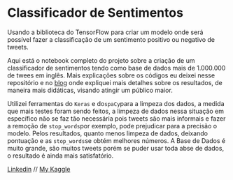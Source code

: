 # Classificador de Sentimentos
Usando a biblioteca do TensorFlow para criar um modelo onde será possível fazer a classificação de um sentimento positivo ou negativo de tweets.

Aqui está o notebook completo do projeto sobre a criação de um classificador de sentimentos tendo como base de dados mais de 1.000.000 de twees em inglês. Mais explicações sobre os códigos eu deixei nesse repositório e no [blog]() onde expliquei mais detalhes sobre os resultados, de maneira mais didáticas, visando atingir um público maior. 

Utilizei ferramentas do ``Keras`` e do`spaCy`para a limpeza dos dados, a medida que mais testes foram sendo feitos, a limpeza de dados nessa situação em específico não se faz tão necessária pois tweets são mais informais e fazer a remoção de `stop_words`por exemplo, pode prejudicar para a precisão o modelo. Pelos resultados, quanto menos limpeza de dados, deixando pontuação e as `stop_words`se obtém melhores números. A Base de Dados é muito grande, são muitos tweets porém se puder usar toda abse de dados, o resultado é ainda mais satisfatório.

[Linkedin](https://www.linkedin.com/in/katharine-pires-53b849155/) // [My Kaggle](https://www.kaggle.com/katharinepires)
